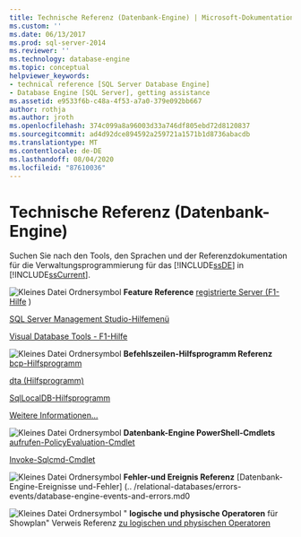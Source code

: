 ```yaml
---
title: Technische Referenz (Datenbank-Engine) | Microsoft-Dokumentation
ms.custom: ''
ms.date: 06/13/2017
ms.prod: sql-server-2014
ms.reviewer: ''
ms.technology: database-engine
ms.topic: conceptual
helpviewer_keywords:
- technical reference [SQL Server Database Engine]
- Database Engine [SQL Server], getting assistance
ms.assetid: e9533f6b-c48a-4f53-a7a0-379e092bb667
author: rothja
ms.author: jroth
ms.openlocfilehash: 374c099a8a96003d33a746df805ebd72d8120837
ms.sourcegitcommit: ad4d92dce894592a259721a1571b1d8736abacdb
ms.translationtype: MT
ms.contentlocale: de-DE
ms.lasthandoff: 08/04/2020
ms.locfileid: "87610036"
---
```

# <a name="technical-reference-database-engine"></a>Technische Referenz (Datenbank-Engine)
  Suchen Sie nach den Tools, den Sprachen und der Referenzdokumentation für die Verwaltungsprogrammierung für das [!INCLUDE[ssDE](../includes/ssde-md.md)] in [!INCLUDE[ssCurrent](../includes/sscurrent-md.md)].

 ![Kleines Datei Ordnersymbol](../../2014/integration-services/media/filefolder-small.gif "Kleines Dateiordnersymbol") **Feature Reference** [registrierte Server (F1-Hilfe](../ssms/register-servers/registered-servers-f1-help.md) )

 [SQL Server Management Studio-Hilfemenü](../ssms/menu-help/sql-server-management-studio-menu-help.md)

 [Visual Database Tools - F1-Hilfe](../ssms/visual-db-tools/visual-database-tools-f1-help.md)

 ![Kleines Datei Ordnersymbol](../../2014/integration-services/media/filefolder-small.gif "Kleines Dateiordnersymbol") **Befehlszeilen-Hilfsprogramm Referenz** [bcp-Hilfsprogramm](../tools/bcp-utility.md)

 [dta (Hilfsprogramm)](../tools/dta/dta-utility.md)

 [SqlLocalDB-Hilfsprogramm](../tools/sqllocaldb-utility.md)

 [Weitere Informationen...](../tools/command-prompt-utility-reference-database-engine.md)

 ![Kleines Datei Ordnersymbol](../../2014/integration-services/media/filefolder-small.gif "Kleines Dateiordnersymbol") **Datenbank-Engine PowerShell-Cmdlets** [aufrufen-PolicyEvaluation-Cmdlet](../../2014/database-engine/invoke-policyevaluation-cmdlet.md)

 [Invoke-Sqlcmd-Cmdlet](../../2014/database-engine/invoke-sqlcmd-cmdlet.md)

 ![Kleines Datei Ordnersymbol](../../2014/integration-services/media/filefolder-small.gif "Kleines Dateiordnersymbol") **Fehler-und Ereignis Referenz** [Datenbank-Engine-Ereignisse und-Fehler] (.. /relational-databases/errors-events/database-engine-events-and-errors.md0

 ![Kleines Datei Ordnersymbol](../../2014/integration-services/media/filefolder-small.gif "Kleines Dateiordnersymbol") " **logische und physische Operatoren** für Showplan" Verweis Referenz [zu logischen und physischen Operatoren](../relational-databases/showplan-logical-and-physical-operators-reference.md)


